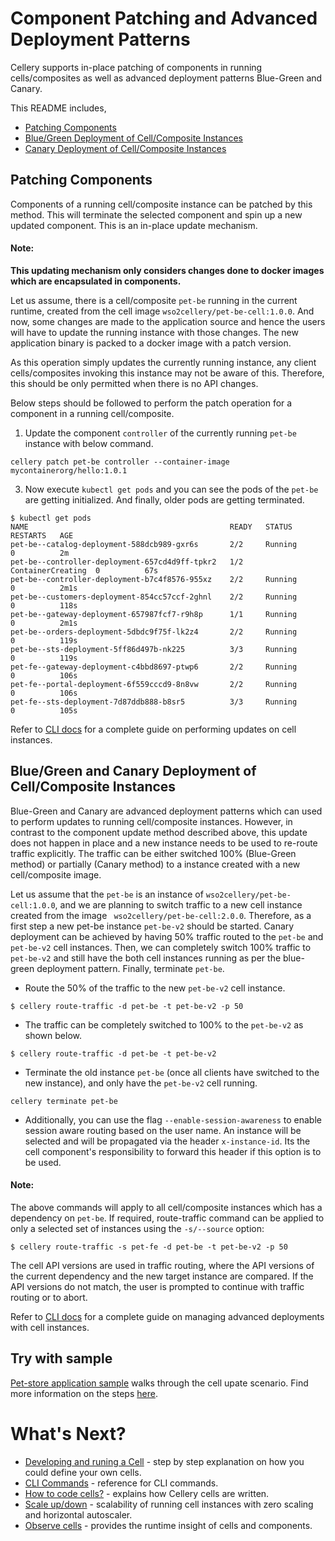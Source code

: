 # Component Patching and Advanced Deployment Patterns

Cellery supports in-place patching of components in running cells/composites as well as advanced deployment patterns Blue-Green and Canary. 

This README includes,

- [Patching Components](#patching-components)
- [Blue/Green Deployment of Cell/Composite Instances](#bluegreen-and-canary-deployment-of-cell-instances)
- [Canary Deployment of Cell/Composite Instances](#bluegreen-and-canary-deployment-of-cell-instances)

## Patching Components
Components of a running cell/composite instance can be patched by this method. This will terminate the selected component and spin up a new updated component. This is an in-place update mechanism.

#### Note:
__This updating mechanism only considers changes done to docker images which are encapsulated in components.__
 
Let us assume, there is a cell/composite `pet-be` running in the current runtime, created from the cell image `wso2cellery/pet-be-cell:1.0.0`. 
And now, some changes are made to the application source and hence the users will have to update the running instance with those changes.
The new application binary is packed to a docker image with a patch version. 

As this operation simply updates the currently running instance, any client cells/composites invoking this instance may not be aware of this. 
Therefore, this should be only permitted when there is no API changes. 
 
Below steps should be followed to perform the patch operation for a component in a running cell/composite. 
 
1) Update the component `controller` of the currently running `pet-be` instance with below command.
```
cellery patch pet-be controller --container-image mycontainerorg/hello:1.0.1
```
3) Now execute `kubectl get pods` and you can see the pods of the `pet-be` are getting initialized. And finally, older pods are getting terminated.
```
$ kubectl get pods
NAME                                             READY   STATUS            RESTARTS   AGE
pet-be--catalog-deployment-588dcb989-gxr6s       2/2     Running            0          2m
pet-be--controller-deployment-657cd4d9ff-tpkr2   1/2     ContainerCreating  0          67s
pet-be--controller-deployment-b7c4f8576-955xz    2/2     Running            0          2m1s
pet-be--customers-deployment-854cc57ccf-2ghnl    2/2     Running            0          118s
pet-be--gateway-deployment-657987fcf7-r9h8p      1/1     Running            0          2m1s
pet-be--orders-deployment-5dbdc9f75f-lk2z4       2/2     Running            0          119s
pet-be--sts-deployment-5ff86d497b-nk225          3/3     Running            0          119s
pet-fe--gateway-deployment-c4bbd8697-ptwp6       2/2     Running            0          106s
pet-fe--portal-deployment-6f559cccd9-8n8vw       2/2     Running            0          106s
pet-fe--sts-deployment-7d87ddb888-b8sr5          3/3     Running            0          105s
```
Refer to [CLI docs](cli-reference.md#cellery-patch) for a complete guide on performing updates on cell instances.

## Blue/Green and Canary Deployment of Cell/Composite Instances
Blue-Green and Canary are advanced deployment patterns which can used to perform updates to running cell/composite instances. 
However, in contrast to the component update method described above, this update does not happen in place and a new instance needs to be used to re-route traffic explicitly. 
The traffic can be either switched 100% (Blue-Green method) or partially (Canary method) to a instance created with a new cell/composite image. 

Let us assume that the `pet-be` is an instance of `wso2cellery/pet-be-cell:1.0.0`, and we are planning to switch traffic to a new cell instance created from the image ` wso2cellery/pet-be-cell:2.0.0`.
Therefore, as a first step a new pet-be instance `pet-be-v2` should be started. Canary deployment can be achieved by having 50% traffic routed to the `pet-be` and `pet-be-v2` 
cell instances. Then, we can  completely switch 100% traffic to `pet-be-v2` and still have the both cell instances running as per the blue-green deployment pattern. Finally, terminate `pet-be`.

- Route the 50% of the traffic to the new `pet-be-v2` cell instance. 
```
$ cellery route-traffic -d pet-be -t pet-be-v2 -p 50
```

- The traffic can be completely switched to 100% to the `pet-be-v2` as shown below. 
```
$ cellery route-traffic -d pet-be -t pet-be-v2
```
- Terminate the old instance `pet-be` (once all clients have switched to the new instance), and only have the `pet-be-v2` cell running. 
```
cellery terminate pet-be
```
- Additionally, you can use the flag `--enable-session-awareness` to enable session aware routing based on the user name. 
An instance will be selected and will be propagated via the header `x-instance-id`. Its the cell component's responsibility to forward this header if this option is to be used.

#### Note:
The above commands will apply to all cell/composite instances which has a dependency on `pet-be`. If required, route-traffic command can be applied to only a selected set of instances
using the `-s/--source` option:
```
$ cellery route-traffic -s pet-fe -d pet-be -t pet-be-v2 -p 50
```

The cell API versions are used in traffic routing, where the API versions of the current dependency and the new target instance are compared. 
If the API versions do not match, the user is prompted to continue with traffic routing or to abort.

Refer to [CLI docs](cli-reference.md#cellery-route-traffic) for a complete guide on managing advanced deployments with cell instances.

## Try with sample
[Pet-store application sample](https://github.com/wso2/cellery-samples/tree/master/cells/pet-store) walks through the cell upate scenario. 
Find more information on the steps [here](https://github.com/wso2/cellery-samples/blob/master/docs/pet-store/update-cell.md).

# What's Next?
- [Developing and runing a Cell](writing-a-cell.md) - step by step explanation on how you could define your own cells.
- [CLI Commands](cli-reference.md) - reference for CLI commands.
- [How to code cells?](cellery-syntax.md) - explains how Cellery cells are written.
- [Scale up/down](cell-scaling.md) - scalability of running cell instances with zero scaling and horizontal autoscaler.
- [Observe cells](cellery-observability.md) - provides the runtime insight of cells and components.

